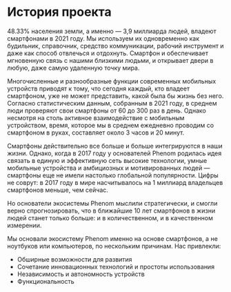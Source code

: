 # История проекта

48.33% населения земли, а именно — 3,9 миллиарда людей, владеют смартфонами в 2021 году. Мы используем их одновременно как будильник, справочник, средство коммуникации, рабочий инструмент и даже как способ отвлечься и отдохнуть. Смартфон и обеспечивает мгновенную связь с нашими близкими людьми, и открывает двери в любую, даже самую удаленную точку мира. 

Многочисленные и разнообразные функции современных мобильных устройств приводят к тому, что сегодня каждый, кто владеет смартфоном, уже не может представить, какой была бы жизнь без него. 
Согласно статистическим данным, собранным в 2021 году, в среднем люди проверяют свои смартфоны от 60 до 300 раз в день. Однако несмотря на столь активное взаимодействие с мобильным устройством, время, которое мы в среднем ежедневно проводим со смартфоном в руках, составляет около 3 часов и 20 минут. 

Смартфоны действительно все больше и больше интегрируются в наши жизни. Однако, когда в 2017 году у основателей Phenom родилась идея связать в единую и эффективную сеть высокие технологии, умные мобильные устройства и амбициозных и мотивированных людей — смартфоны еще не имели настолько глобальной популярности. Цифры не соврут: в 2017 году в мире насчитывалось на 1 миллиард владельцев смартфонов меньше, чем сейчас.

Но основатели экосистемы Phenom мыслили стратегически, и смогли верно спрогнозировать, что в ближайшие 10 лет смартфонов в жизни людей станет только больше: и в количественном, и в качественном измерении. 

Мы основали экосистему Phenom именно на основе смартфонов, а не ноутбуков или компьютеров, по нескольким причинам.
Нас привлекли:

* Обширные возможности для развития
* Сочетание инновационных технологий и простоты использования
* Независимость и автономность устройств
* Функциональность




